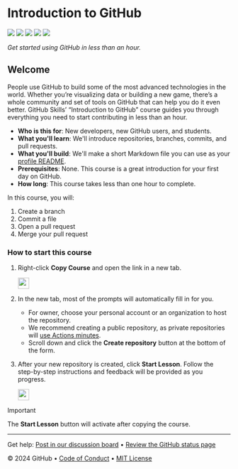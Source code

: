 # Introduction to GitHub

![](../../actions/workflows/0-start-course.yml/badge.svg?branch=main)
![](../../actions/workflows/1-create-a-branch.yml/badge.svg?branch=my-first-branch)
![](../../actions/workflows/2-commit-a-file.yml/badge.svg?branch=my-first-branch)
![](../../actions/workflows/3-open-a-pull-request.yml/badge.svg?branch=my-first-branch)
![](../../actions/workflows/4-merge-your-pull-request.yml/badge.svg?branch=my-first-branch)

_Get started using GitHub in less than an hour._

## Welcome

People use GitHub to build some of the most advanced technologies in the world. Whether you’re visualizing data or building a new game, there’s a whole community and set of tools on GitHub that can help you do it even better. GitHub Skills’ “Introduction to GitHub” course guides you through everything you need to start contributing in less than an hour.

- **Who is this for**: New developers, new GitHub users, and students.
- **What you'll learn**: We'll introduce repositories, branches, commits, and pull requests.
- **What you'll build**: We'll make a short Markdown file you can use as your [profile README](https://docs.github.com/account-and-profile/setting-up-and-managing-your-github-profile/customizing-your-profile/managing-your-profile-readme).
- **Prerequisites**: None. This course is a great introduction for your first day on GitHub.
- **How long**: This course takes less than one hour to complete.

In this course, you will:

1. Create a branch
2. Commit a file
3. Open a pull request
4. Merge your pull request

### How to start this course

1. Right-click **Copy Course** and open the link in a new tab.
   
   <a href="https://github.com/new?template_owner=skills&template_name=introduction-to-github&owner=%40me&name=skills-introduction-to-github&description=My+clone+repository&visibility=public">
      <img src="https://img.shields.io/badge/📠_Copy_Course-008000" height="25pt"/>
   </a>

2. In the new tab, most of the prompts will automatically fill in for you.
   - For owner, choose your personal account or an organization to host the repository.
   - We recommend creating a public repository, as private repositories will [use Actions minutes](https://docs.github.com/en/billing/managing-billing-for-github-actions/about-billing-for-github-actions).
   - Scroll down and click the **Create repository** button at the bottom of the form.
3. After your new repository is created, click **Start Lesson**. Follow the step-by-step instructions and feedback will be provided as you progress.

   <a id="start_lesson">
      <img src="https://img.shields.io/badge/🚀_Start_Lesson-AAA" height="25pt"/>
   </a>

> [!IMPORTANT]
> The **Start Lesson** button will activate after copying the course.

---

Get help: [Post in our discussion board](https://github.com/orgs/skills/discussions/categories/introduction-to-github) &bull; [Review the GitHub status page](https://www.githubstatus.com/)

&copy; 2024 GitHub &bull; [Code of Conduct](https://www.contributor-covenant.org/version/2/1/code_of_conduct/code_of_conduct.md) &bull; [MIT License](https://gh.io/mit)